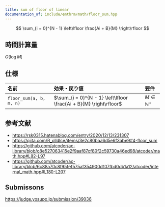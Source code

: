 ```yaml
---
title: sum of floor of linear
documentation_of: include/emthrm/math/floor_sum.hpp
---
```


$$
  \sum_{i = 0}^{N - 1} \left\lfloor \frac{Ai + B}{M} \right\rfloor
$$


## 時間計算量

$O(\log{M})$


## 仕様

|名前|効果・戻り値|要件|
|:--|:--|:--|
|`floor_sum(a, b, m, n)`|$\sum_{i = 0}^{N - 1} \left\lfloor \frac{Ai + B}{M} \right\rfloor$|$M \in \mathbb{N}^+$|


## 参考文献

- https://rsk0315.hatenablog.com/entry/2020/12/13/231307
- https://qiita.com/R_olldIce/items/3e2c80baa6d5e6f3abe9#4-floor_sum
- https://github.com/atcoder/ac-library/blob/c8e527063415e2f9aaf87cf80f2c59730a46ed98/atcoder/math.hpp#L82-L97
- https://github.com/atcoder/ac-library/blob/6c88a70c8f95fef575af354900d107fbd0db1a12/atcoder/internal_math.hpp#L180-L207


## Submissons

https://judge.yosupo.jp/submission/39036
